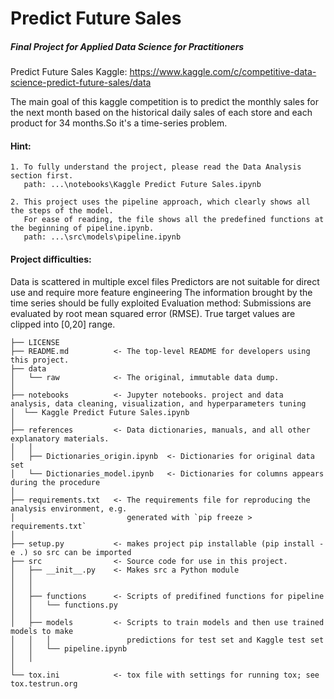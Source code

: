 # Predict Future Sales
##### Final Project for Applied Data Science for Practitioners

Predict Future Sales
Kaggle: https://www.kaggle.com/c/competitive-data-science-predict-future-sales/data

The main goal of this kaggle competition is to predict the monthly sales for the next month based on the historical daily sales of each store and each product for 34 months.So it's a time-series problem.

#### Hint: 
    
    1. To fully understand the project, please read the Data Analysis section first.
       path: ...\notebooks\Kaggle Predict Future Sales.ipynb
    
    2. This project uses the pipeline approach, which clearly shows all the steps of the model. 
       For ease of reading, the file shows all the predefined functions at the beginning of pipeline.ipynb.
       path: ...\src\models\pipeline.ipynb

#### Project difficulties:

Data is scattered in multiple excel files
Predictors are not suitable for direct use and require more feature engineering
The information brought by the time series should be fully exploited
Evaluation method: Submissions are evaluated by root mean squared error (RMSE). True target values are clipped into [0,20] range.


    ├── LICENSE
    ├── README.md          <- The top-level README for developers using this project.
    ├── data
    │   └── raw            <- The original, immutable data dump.
    │
    ├── notebooks          <- Jupyter notebooks. project and data analysis, data cleaning, visualization, and hyperparameters tuning
    │  └── Kaggle Predict Future Sales.ipynb
    │
    ├── references         <- Data dictionaries, manuals, and all other explanatory materials.
    │   │
    │   ├── Dictionaries_origin.ipynb  <- Dictionaries for original data set
    │   └── Dictionaries_model.ipynb   <- Dictionaries for columns appears during the procedure
    │
    ├── requirements.txt   <- The requirements file for reproducing the analysis environment, e.g.
    │                         generated with `pip freeze > requirements.txt`
    │
    ├── setup.py           <- makes project pip installable (pip install -e .) so src can be imported
    ├── src                <- Source code for use in this project.
    │   ├── __init__.py    <- Makes src a Python module
    │   │
    │   │
    │   ├── functions      <- Scripts of predifined functions for pipeline
    │   │   └── functions.py
    │   │
    │   ├── models         <- Scripts to train models and then use trained models to make
    │   │   │                 predictions for test set and Kaggle test set
    │   │   └── pipeline.ipynb
    │   │
    │
    └── tox.ini            <- tox file with settings for running tox; see tox.testrun.org
